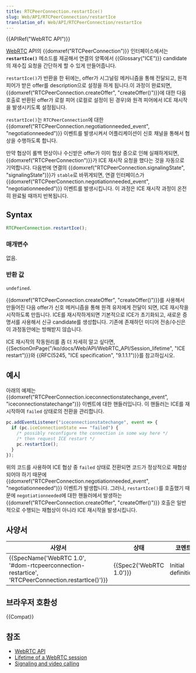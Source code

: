 ```yaml
---
title: RTCPeerConnection.restartIce()
slug: Web/API/RTCPeerConnection/restartIce
translation_of: Web/API/RTCPeerConnection/restartIce
---
```

{{APIRef("WebRTC API")}}

[WebRTC](/ko/docs/Web/API/WebRTC_API) API의 {{domxref("RTCPeerConnection")}} 인터페이스에서는 **`restartIce()`** 메소드를 제공해서 연결의 양쪽에서 {{Glossary("ICE")}} candidate의 재수집 요청을 간단하게 할 수 있게 만들어줍니다.

`restartIce()`가 반환을 한 뒤에는, offer가 시그널링 메커니즘을 통해 전달되고, 원격 피어가 받은 offer를 description으로 설정을 하게 됩니다.이 과정이 완료되면, {{domxref("RTCPeerConnection.createOffer", "createOffer()")}}에 대한 다음 호출로 반환된 offer가 로컬 피어 (로컬로 설정이 된 경우)와 원격 피어에서 ICE 재시작을 발생시키도록 설정됩니다.

`restartIce()`는 `RTCPeerConnection`에 대한 {{domxref("RTCPeerConnection.negotiationneeded_event", "negotiationneeded")}} 이벤트를 발생시켜서 어플리케이션이 신호 채널을 통해서 협상을 수행하도록 합니다.

만약 협상이 롤백 현상이나 수신받은 offer가 이미 협상 중으로 인해 실패하게되면, {{domxref("RTCPeerConnection")}}가 ICE 재시작 요청을 했다는 것을 자동으로 기억합니다. 다음번에 연결의 {{domxref("RTCPeerConnection.signalingState", "signalingState")}}가 `stable`로 바뀌게되면, 연결 인터페이스가 {{domxref("RTCPeerConnection.negotiationneeded_event", "negotiationneeded")}} 이벤트를 발생시킵니다. 이 과정은 ICE 재시작 과정이 온전히 완료될 때까지 반복됩니다.

## Syntax

```js
RTCPeerConnection.restartIce();
```

### 매개변수

없음.

### 반환 값

`undefined`.

{{domxref("RTCPeerConnection.createOffer", "createOffer()")}}를 사용해서 만들어진 다음 offer가 신호 메커니즘을 통해 원격 유저에게 전달이 되면, ICE 재시작을 시작하도록 만듭니다. ICE를 재시작하게되면 기본적으로 ICE가 초기화되고, 새로운 증명서를 사용해서 신규 candidate를 생성합니다. 기존에 존재하던 미디어 전송/수신은 이 과정동안에는 방해받지 않습니다.

ICE 재시작의 작동원리를 좀 더 자세히 알고 싶다면, {{SectionOnPage("/ko/docs/Web/API/WebRTC_API/Session_lifetime", "ICE restart")}}와 {{RFC(5245, "ICE specification", "9.1.1.1")}}를 참고하십시오.

## 예시

아래의 예제는 {{domxref("RTCPeerConnection.iceconnectionstatechange_event", "iceconnectionstatechange")}} 이벤트에 대한 핸들러입니다. 이 핸들러는 ICE를 재시작하여 `failed` 상태로의 전환을 관리합니다.

```js
pc.addEventListener("iceconnectionstatechange", event => {
  if (pc.iceConnectionState === "failed") {
    /* possibly reconfigure the connection in some way here */
    /* then request ICE restart */
    pc.restartIce();
  }
});
```

위의 코드를 사용하여 ICE 협상 중 `failed` 상태로 전환되면 코드가 정상적으로 재협상 되어야 하기 때문에 {{domxref("RTCPeerConnection.negotiationneeded_event", "negotiationneeded")}} 이벤트가 발생합니다. 그러나, `restartIce()`를 호출했기 때문에 `negotiationneeded`에 대한 핸들러에서 발생하는 {{domxref("RTCPeerConnection.createOffer", "createOffer()")}} 호출은 일반적으로 수행되는 재협상이 아니라 ICE 재시작을 발생시킵니다.

## 사양서

| 사양서                                                                                                                           | 상태                             | 코멘트              |
| -------------------------------------------------------------------------------------------------------------------------------- | -------------------------------- | ------------------- |
| {{SpecName('WebRTC 1.0', '#dom-rtcpeerconnection-restartice', 'RTCPeerConnection.restartIce()')}} | {{Spec2('WebRTC 1.0')}} | Initial definition. |

## 브라우저 호환성

{{Compat}}

## 참조

- [WebRTC API](/ko/docs/Web/API/WebRTC_API)
- [Lifetime of a WebRTC session](/ko/docs/Web/API/WebRTC_API/Session_lifetime)
- [Signaling and video calling](/ko/docs/Web/API/WebRTC_API/Signaling_and_video_calling)
